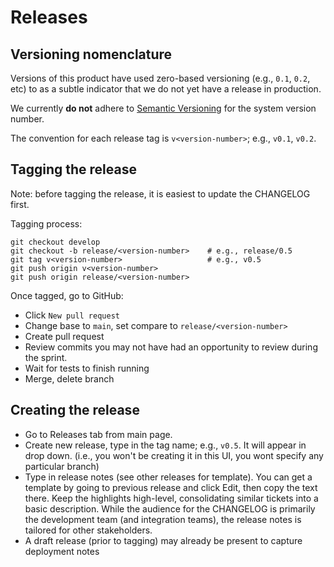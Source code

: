# Releases

## Versioning nomenclature

Versions of this product have used zero-based versioning (e.g., `0.1`, `0.2`, etc) to as a subtle indicator that we do not yet have a release in production.

We currently **do not** adhere to [Semantic Versioning](https://semver.org/spec/v2.0.0.html) for the system version number.

The convention for each release tag is `v<version-number>`; e.g., `v0.1`, `v0.2`.

## Tagging the release

Note: before tagging the release, it is easiest to update the CHANGELOG first.

Tagging process:

```
git checkout develop
git checkout -b release/<version-number>    # e.g., release/0.5
git tag v<version-number>                   # e.g., v0.5
git push origin v<version-number>
git push origin release/<version-number>
```

Once tagged, go to GitHub:

- Click `New pull request`
- Change base to `main`, set compare to `release/<version-number>`
- Create pull request
- Review commits you may not have had an opportunity to review during the sprint.
- Wait for tests to finish running
- Merge, delete branch

## Creating the release

- Go to Releases tab from main page.
- Create new release, type in the tag name; e.g., `v0.5`. It will appear in drop down. (i.e., you won't be creating it in this UI, you wont specify any particular branch)
- Type in release notes (see other releases for template). You can get a template by going to previous release and click Edit, then copy the text there. Keep the highlights high-level, consolidating similar tickets into a basic description. While the audience for the CHANGELOG is primarily the development team (and integration teams), the release notes is tailored for other stakeholders.
- A draft release (prior to tagging) may already be present to capture deployment notes
